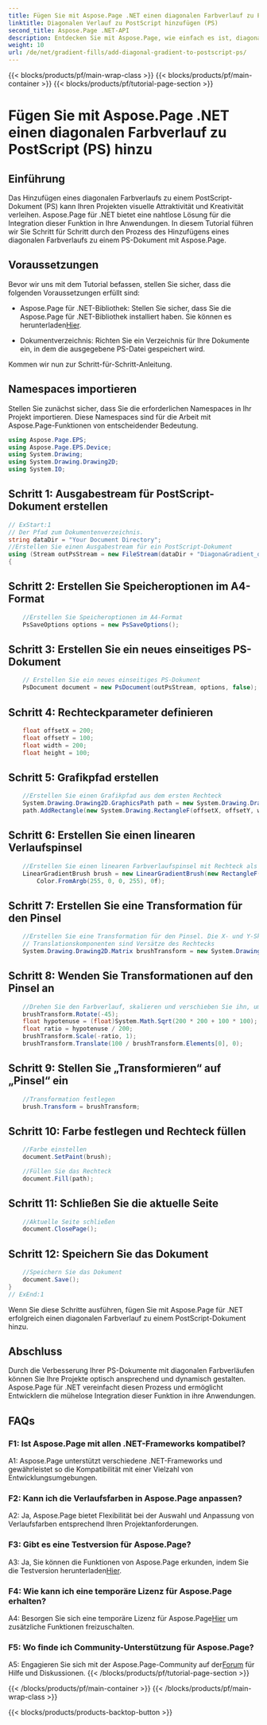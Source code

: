 ```yaml
---
title: Fügen Sie mit Aspose.Page .NET einen diagonalen Farbverlauf zu PostScript (PS) hinzu
linktitle: Diagonalen Verlauf zu PostScript hinzufügen (PS)
second_title: Aspose.Page .NET-API
description: Entdecken Sie mit Aspose.Page, wie einfach es ist, diagonale Verläufe zu PostScript-Dokumenten in .NET hinzuzufügen. Werten Sie Ihre Projekte mit dynamischen visuellen Elementen auf.
weight: 10
url: /de/net/gradient-fills/add-diagonal-gradient-to-postscript-ps/
---
```


{{< blocks/products/pf/main-wrap-class >}}
{{< blocks/products/pf/main-container >}}
{{< blocks/products/pf/tutorial-page-section >}}

# Fügen Sie mit Aspose.Page .NET einen diagonalen Farbverlauf zu PostScript (PS) hinzu

## Einführung

Das Hinzufügen eines diagonalen Farbverlaufs zu einem PostScript-Dokument (PS) kann Ihren Projekten visuelle Attraktivität und Kreativität verleihen. Aspose.Page für .NET bietet eine nahtlose Lösung für die Integration dieser Funktion in Ihre Anwendungen. In diesem Tutorial führen wir Sie Schritt für Schritt durch den Prozess des Hinzufügens eines diagonalen Farbverlaufs zu einem PS-Dokument mit Aspose.Page.

## Voraussetzungen

Bevor wir uns mit dem Tutorial befassen, stellen Sie sicher, dass die folgenden Voraussetzungen erfüllt sind:

-  Aspose.Page für .NET-Bibliothek: Stellen Sie sicher, dass Sie die Aspose.Page für .NET-Bibliothek installiert haben. Sie können es herunterladen[Hier](https://releases.aspose.com/page/net/).

- Dokumentverzeichnis: Richten Sie ein Verzeichnis für Ihre Dokumente ein, in dem die ausgegebene PS-Datei gespeichert wird.

Kommen wir nun zur Schritt-für-Schritt-Anleitung.

## Namespaces importieren

Stellen Sie zunächst sicher, dass Sie die erforderlichen Namespaces in Ihr Projekt importieren. Diese Namespaces sind für die Arbeit mit Aspose.Page-Funktionen von entscheidender Bedeutung.

```csharp
using Aspose.Page.EPS;
using Aspose.Page.EPS.Device;
using System.Drawing;
using System.Drawing.Drawing2D;
using System.IO;
```

## Schritt 1: Ausgabestream für PostScript-Dokument erstellen

```csharp
// ExStart:1
// Der Pfad zum Dokumentenverzeichnis.
string dataDir = "Your Document Directory";
//Erstellen Sie einen Ausgabestream für ein PostScript-Dokument
using (Stream outPsStream = new FileStream(dataDir + "DiagonaGradient_outPS.ps", FileMode.Create))
{
```

## Schritt 2: Erstellen Sie Speicheroptionen im A4-Format

```csharp
	//Erstellen Sie Speicheroptionen im A4-Format
	PsSaveOptions options = new PsSaveOptions();
```

## Schritt 3: Erstellen Sie ein neues einseitiges PS-Dokument

```csharp
	// Erstellen Sie ein neues einseitiges PS-Dokument
	PsDocument document = new PsDocument(outPsStream, options, false);
```

## Schritt 4: Rechteckparameter definieren

```csharp
	float offsetX = 200;
	float offsetY = 100;
	float width = 200;
	float height = 100;
```

## Schritt 5: Grafikpfad erstellen

```csharp
	//Erstellen Sie einen Grafikpfad aus dem ersten Rechteck
	System.Drawing.Drawing2D.GraphicsPath path = new System.Drawing.Drawing2D.GraphicsPath();
	path.AddRectangle(new System.Drawing.RectangleF(offsetX, offsetY, width, height));
```

## Schritt 6: Erstellen Sie einen linearen Verlaufspinsel

```csharp
	//Erstellen Sie einen linearen Farbverlaufspinsel mit Rechteck als Begrenzung sowie Start- und Endfarben
	LinearGradientBrush brush = new LinearGradientBrush(new RectangleF(0, 0, width, height), Color.FromArgb(255, 255, 0, 0),
		Color.FromArgb(255, 0, 0, 255), 0f);
```

## Schritt 7: Erstellen Sie eine Transformation für den Pinsel

```csharp
	//Erstellen Sie eine Transformation für den Pinsel. Die X- und Y-Skalierungskomponenten müssen entsprechend der Breite und Höhe des Rechtecks entsprechen.
	// Translationskomponenten sind Versätze des Rechtecks
	System.Drawing.Drawing2D.Matrix brushTransform = new System.Drawing.Drawing2D.Matrix(width, 0, 0, height, offsetX, offsetY);
```

## Schritt 8: Wenden Sie Transformationen auf den Pinsel an

```csharp
	//Drehen Sie den Farbverlauf, skalieren und verschieben Sie ihn, um einen sichtbaren Farbübergang im erforderlichen Rechteck zu erhalten
	brushTransform.Rotate(-45);
	float hypotenuse = (float)System.Math.Sqrt(200 * 200 + 100 * 100);
	float ratio = hypotenuse / 200;
	brushTransform.Scale(-ratio, 1);
	brushTransform.Translate(100 / brushTransform.Elements[0], 0);
```

## Schritt 9: Stellen Sie „Transformieren“ auf „Pinsel“ ein

```csharp
	//Transformation festlegen
	brush.Transform = brushTransform;
```

## Schritt 10: Farbe festlegen und Rechteck füllen

```csharp
	//Farbe einstellen
	document.SetPaint(brush);

	//Füllen Sie das Rechteck
	document.Fill(path);
```

## Schritt 11: Schließen Sie die aktuelle Seite

```csharp
	//Aktuelle Seite schließen
	document.ClosePage();
```

## Schritt 12: Speichern Sie das Dokument

```csharp
	//Speichern Sie das Dokument
	document.Save();
}
// ExEnd:1
```

Wenn Sie diese Schritte ausführen, fügen Sie mit Aspose.Page für .NET erfolgreich einen diagonalen Farbverlauf zu einem PostScript-Dokument hinzu.

## Abschluss

Durch die Verbesserung Ihrer PS-Dokumente mit diagonalen Farbverläufen können Sie Ihre Projekte optisch ansprechend und dynamisch gestalten. Aspose.Page für .NET vereinfacht diesen Prozess und ermöglicht Entwicklern die mühelose Integration dieser Funktion in ihre Anwendungen.

## FAQs

### F1: Ist Aspose.Page mit allen .NET-Frameworks kompatibel?

A1: Aspose.Page unterstützt verschiedene .NET-Frameworks und gewährleistet so die Kompatibilität mit einer Vielzahl von Entwicklungsumgebungen.

### F2: Kann ich die Verlaufsfarben in Aspose.Page anpassen?

A2: Ja, Aspose.Page bietet Flexibilität bei der Auswahl und Anpassung von Verlaufsfarben entsprechend Ihren Projektanforderungen.

### F3: Gibt es eine Testversion für Aspose.Page?

 A3: Ja, Sie können die Funktionen von Aspose.Page erkunden, indem Sie die Testversion herunterladen[Hier](https://releases.aspose.com/).

### F4: Wie kann ich eine temporäre Lizenz für Aspose.Page erhalten?

 A4: Besorgen Sie sich eine temporäre Lizenz für Aspose.Page[Hier](https://purchase.aspose.com/temporary-license/) um zusätzliche Funktionen freizuschalten.

### F5: Wo finde ich Community-Unterstützung für Aspose.Page?

 A5: Engagieren Sie sich mit der Aspose.Page-Community auf der[Forum](https://forum.aspose.com/c/page/39) für Hilfe und Diskussionen.
{{< /blocks/products/pf/tutorial-page-section >}}

{{< /blocks/products/pf/main-container >}}
{{< /blocks/products/pf/main-wrap-class >}}

{{< blocks/products/products-backtop-button >}}
